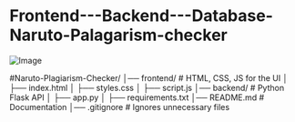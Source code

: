 # Frontend---Backend---Database-Naruto-Palagarism-checker

![Image](https://github.com/user-attachments/assets/841d7592-a674-43ef-9200-8a94a3cecbbd)

#Naruto-Plagiarism-Checker/
│── frontend/             # HTML, CSS, JS for the UI
│   ├── index.html
│   ├── styles.css
│   ├── script.js
│── backend/              # Python Flask API
│   ├── app.py
│   ├── requirements.txt
│── README.md             # Documentation
│── .gitignore            # Ignores unnecessary files

